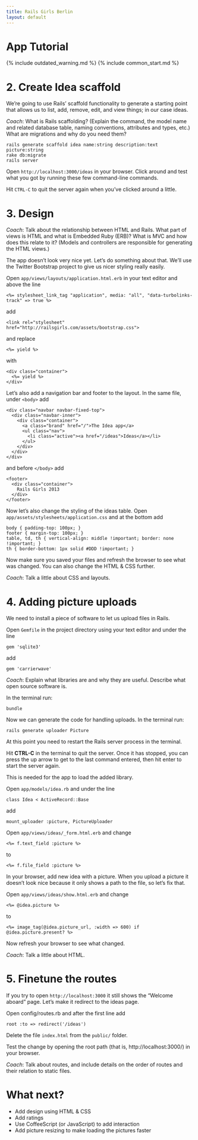 ```yaml
---
title: Rails Girls Berlin
layout: default
---
```


# App Tutorial

{% include outdated_warning.md %}
{% include common_start.md %}

# 2. Create Idea scaffold

We’re going to use Rails’ scaffold functionality to generate a starting point that allows us to list, add, remove, edit, and view things; in our case ideas.

<span class="lead coach"><i class="icon-comment-alt"> Coach</i>: What is Rails scaffolding? (Explain the command, the model name and related database table, naming conventions, attributes and types, etc.) What are migrations and why do you need them?</span>

    rails generate scaffold idea name:string description:text picture:string
    rake db:migrate
    rails server

Open `http://localhost:3000/ideas` in your browser. Click around and test what you got by running these few command-line commands.

Hit `CTRL-C` to quit the server again when you’ve clicked around a little.

# 3. Design

<span class="lead coach"><i class="icon-comment-alt"> Coach</i>: Talk about the relationship between HTML and Rails.
What part of views is HTML and what is Embedded Ruby (ERB)? What is MVC and how does this relate to it?
(Models and controllers are responsible for generating the HTML views.)</span>

The app doesn’t look very nice yet. Let’s do something about that. We’ll use the Twitter Bootstrap project to give us nicer styling really easily.

Open `app/views/layouts/application.html.erb` in your text editor and above the line

    <%= stylesheet_link_tag "application", media: "all", "data-turbolinks-track" => true %>

add

    <link rel="stylesheet" href="http://railsgirls.com/assets/bootstrap.css">

and replace

    <%= yield %>

with

    <div class="container">
      <%= yield %>
    </div>

Let’s also add a navigation bar and footer to the layout. In the same file, under `<body>` add

    <div class="navbar navbar-fixed-top">
      <div class="navbar-inner">
        <div class="container">
          <a class="brand" href="/">The Idea app</a>
          <ul class="nav">
            <li class="active"><a href="/ideas">Ideas</a></li>
          </ul>
        </div>
      </div>
    </div>

and before `</body>` add

    <footer>
      <div class="container">
        Rails Girls 2013
      </div>
    </footer>

Now let’s also change the styling of the ideas table. Open `app/assets/stylesheets/application.css` and at the bottom add

    body { padding-top: 100px; }
    footer { margin-top: 100px; }
    table, td, th { vertical-align: middle !important; border: none !important; }
    th { border-bottom: 1px solid #DDD !important; }

Now make sure you saved your files and refresh the browser to see what was changed. You can also change the HTML & CSS further.

<span class="lead coach"><i class="icon-comment-alt"> Coach</i>: Talk a little about CSS and layouts.</span>

# 4. Adding picture uploads

We need to install a piece of software to let us upload files in Rails.

Open `Gemfile` in the project directory using your text editor and under the line

    gem 'sqlite3'

add

    gem 'carrierwave'

<span class="lead coach"><i class="icon-comment-alt"> Coach</i>: Explain what libraries are and why they are useful. Describe what open source software is.</span>

In the terminal run:

    bundle

Now we can generate the code for handling uploads. In the terminal run:

    rails generate uploader Picture

At this point you need to restart the Rails server process in the terminal.

Hit **CTRL-C** in the terminal to quit the server. Once it has stopped, you can press the up arrow to get to the last command entered, then hit enter to start the server again.

This is needed for the app to load the added library.

Open `app/models/idea.rb` and under the line

    class Idea < ActiveRecord::Base

add

    mount_uploader :picture, PictureUploader

Open `app/views/ideas/_form.html.erb` and change

    <%= f.text_field :picture %>

to

    <%= f.file_field :picture %>

In your browser, add new idea with a picture. When you upload a picture it doesn’t look nice because it only shows a path to the file, so let’s fix that.

Open `app/views/ideas/show.html.erb` and change

    <%= @idea.picture %>

to

    <%= image_tag(@idea.picture_url, :width => 600) if @idea.picture.present? %>

Now refresh your browser to see what changed.

<span class="lead coach"><i class="icon-comment-alt"> Coach</i>: Talk a little about HTML.</span>

# 5. Finetune the routes

If you try to open `http://localhost:3000` it still shows the “Welcome aboard” page. Let’s make it redirect to the ideas page.

Open config/routes.rb and after the first line add

    root :to => redirect('/ideas')

Delete the file `index.html` from the `public/` folder.

Test the change by opening the root path (that is, http://localhost:3000/) in your browser.

<span class="lead coach"><i class="icon-comment-alt"> Coach</i>: Talk about routes,
and include details on the order of routes and their relation to static files.</span>

# What next?

- Add design using HTML &amp; CSS
- Add ratings
- Use CoffeeScript (or JavaScript) to add interaction
- Add picture resizing to make loading the pictures faster
